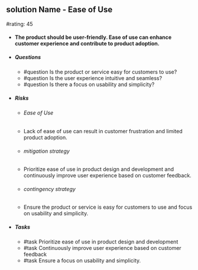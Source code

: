 ## solution Name - Ease of Use
#rating: 45
- #### The product should be user-friendly. Ease of use can enhance customer experience and contribute to product adoption.
- ##### Questions
  - #question Is the product or service easy for customers to use?
  - #question Is the user experience intuitive and seamless?
  - #question Is there a focus on usability and simplicity?
- ##### Risks

  - ###### Ease of Use
  - Lack of ease of use can result in customer frustration and limited product adoption.
  - ###### mitigation strategy
  - Prioritize ease of use in product design and development and continuously improve user experience based on customer feedback.
  - ###### contingency strategy
  - Ensure the product or service is easy for customers to use and focus on usability and simplicity.
- ##### Tasks
  - #task Prioritize ease of use in product design and development
  - #task  Continuously improve user experience based on customer feedback
  - #task  Ensure a focus on usability and simplicity.


